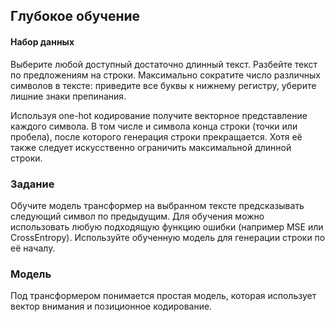 ## Глубокое обучение
#### Набор данных
Выберите любой доступный достаточно длинный текст. Разбейте текст по предложениям на строки. Максимально сократите число различных символов в тексте: приведите все буквы к нижнему регистру, уберите лишние знаки препинания.

Используя one-hot кодирование получите векторное представление каждого символа. В том числе и символа конца строки (точки или пробела), после которого генерация строки прекращается. Хотя её также следует искусственно ограничить максимальной длинной строки.
### Задание
Обучите модель трансформер на выбранном тексте предсказывать следующий символ по предыдущим. Для обучения можно использовать любую подходящую функцию ошибки (например MSE или CrossEntropy). Используйте обученную модель для генерации строки по её началу.
### Модель
Под трансформером понимается простая модель, которая использует вектор внимания и позиционное кодирование.
